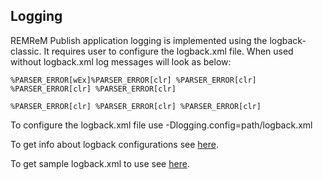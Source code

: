 ## Logging
REMReM Publish application logging is implemented using the logback-classic. It requires user to configure the logback.xml file.
When used without logback.xml log messages will look as below:

```
%PARSER_ERROR[wEx]%PARSER_ERROR[clr] %PARSER_ERROR[clr] %PARSER_ERROR[clr] %PARSER_ERROR[clr]

%PARSER_ERROR[clr] %PARSER_ERROR[clr] %PARSER_ERROR[clr]
```

To configure the logback.xml file use -Dlogging.config=path/logback.xml

To get info about logback configurations see [here](https://logback.qos.ch/manual/configuration.html).

To get sample logback.xml to use see [here](https://eiffel-community.github.io/eiffel-remrem-publish/logback/logback-sample.xml).